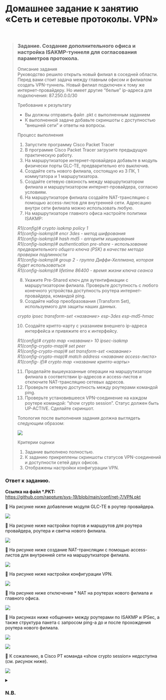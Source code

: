 # Домашнее задание к занятию «Сеть и сетевые протоколы. VPN»
<br>

> ### Задание. Создание дополнительного офиса и настройка ISAKMP-туннеля для согласования параметров протокола.
> Описание задания  
> Руководство решило открыть новый филиал в соседней области. Перед вами стоит задача между главным офисом и филиалом создать VPN-туннель. Новый филиал подключен к тому же интернет-провайдеру. Но имеет другие “белые” ip-адреса для подключения: 87.250.0.0/30
>
> Требование к результату
> *	Вы должны отправить файл .pkt с выполненным заданием
> *	К выполненной задаче добавьте скриншоты с доступностью “внешней сети” и ответы на вопросы.
>
> Процесс выполнения
> 1.	Запустите программу Cisco Packet Tracer
> 2.	В программе Cisco Packet Tracer загрузите предыдущую практическую работу.
> 3.	На маршрутизаторе интернет-провайдера добавьте в модуль физически порты GLC-TE, предварительно его выключив.
> 4.	Создайте сеть нового филиала, состоящую из 3 ПК, 1 коммутатора и 1 маршрутизатора.
> 5.	Создайте сетевую связность между маршрутизатором филиала и маршрутизатором интернет-провайдера, согласно условиям.
> 6.	На маршрутизаторе филиала создайте NAT-трансляцию с помощью access-листов для внутренней сети. Адресацию внутри сети филиала можно использовать любую.
> 7.	На маршрутизаторе главного офиса настройте политики ISAKMP:
>
> *R1(config)# crypto isakmp policy 1  
> R1(config-isakmp)# encr 3des - метод шифрования  
> R1(config-isakmp)# hash md5 - алгоритм хеширования  
> R1(config-isakmp)# authentication pre-share - использование предварительного общего ключа (PSK) в качестве метода проверки подлинности  
> R1(config-isakmp)# group 2 - группа Диффи-Хеллмана, которая будет использоваться  
> R1(config-isakmp)# lifetime 86400 - время жизни ключа сеанса*  
>
> 8.	Укажите Pre-Shared ключ для аутентификации с маршрутизатором филиала. Проверьте доступность с любого конечного устройства доступность роутера интернет-провайдера, командой ping.
> 9.	Создайте набор преобразования (Transform Set), используемого для защиты наших данных.  
>
> *crypto ipsec transform-set <название> esp-3des esp-md5-hmac*
>
> 10.	Создайте крипто-карту с указанием внешнего ip-адреса интерфейса и привяжите его к интерфейсу.  
>
> *R1(config)# crypto map <название> 10 ipsec-isakmp  
> R1(config-crypto-map)# set peer  
> R1(config-crypto-map)# set transform-set <название>  
> R1(config-crypto-map)# match address <название access-листа>  
> R1(config- if)# crypto map <название крипто-карты>*  
>
> 11.	Проделайте вышеуказанные операции на маршрутизаторе филиала в соответствии ip-адресов и access-листов и отключите NAT-трансляцию сетевых адресов.
> 12.	Проверьте сетевую доступность между роутерами командой ping.
> 13.	Проверьте установившееся VPN-соединение на каждом роутере командой: “show crypto session”. Статус должен быть UP-ACTIVE. Сделайте скриншот.
>
> Топология после выполнения задания должна выглядеть следующим образом:
>
> <kbd><img src="/img/net-7.1.1.png"></kbd>
> 
> Критерии оценки
> 1.	Задание выполнено полностью.
> 2.	К заданию прикреплены скриншоты статусов VPN-соединений и доступности сетей двух офисов.
> 3.	Отображены настройки конфигурации VPN.
>
### Ответ к заданию.
**Ссылка на файл \*.PKT:**  
https://github.com/rappture/sys-19/blob/main/conf/net-7/VPN.pkt

:large_blue_diamond:	На рисунке ниже добавление модуля GLC-TE в роутер провайдера.

<kbd><img src="/img/net-7.1.2.png"></kbd>
 
:large_blue_diamond:	На рисунке ниже настройки портов и маршрутов для роутера провайдера, роутера и свитча нового филиала.

<kbd><img src="/img/net-7.1.3.png"></kbd>
 
:large_blue_diamond:	На рисунке ниже создание NAT-трансляции с помощью access-листов для внутренней сети на маршрутизаторе филиала.

<kbd><img src="/img/net-7.1.4.png"></kbd>
 
:large_blue_diamond:	На рисунке ниже настройки конфигурации VPN.

<kbd><img src="/img/net-7.1.5.png"></kbd>
 
:large_blue_diamond:	На рисунке ниже отключение * NAT на роутерах нового филиала и главного офиса.

<kbd><img src="/img/net-7.1.6.png"></kbd>
 
:large_blue_diamond:	На рисунках ниже «общение» между роутерами по ISAKMP и IPSec, а также структура пакета с запросом ping-a до и после прохождения роутера нового филиала.

<kbd><img src="/img/net-7.1.7.png"></kbd>
 
<kbd><img src="/img/net-7.1.8.png"></kbd>
 
:large_blue_diamond:	К сожалению, в Cisco PT команда «show crypto session» недоступна (см. рисунок ниже).

<kbd><img src="/img/net-7.1.9.png"></kbd>
 
<details>
<summary><h3>N.B.</h3></summary>

**Заметки для себя**

:green_book:	* Вместо полного отключения NAT обычно добавляют исключения в access-list (ACL), используемый для NAT:

<kbd><img src="/img/net-7.extra.1.png"></kbd>
 
:green_book:	Текстом настройки VPN:

```
RO1_MAIN_OFFICE>en
Password: 
ping 87.250.0.2
RO1_MAIN_OFFICE#conf t
Enter configuration commands, one per line. End with CNTL/Z.
RO1_MAIN_OFFICE(config)#crypto isakmp policy 1
RO1_MAIN_OFFICE(config-isakmp)#encr 3des
RO1_MAIN_OFFICE(config-isakmp)#hash md5
RO1_MAIN_OFFICE(config-isakmp)#authentication pre-share
RO1_MAIN_OFFICE(config-isakmp)#group 2
RO1_MAIN_OFFICE(config-isakmp)#lifetime 86400
RO1_MAIN_OFFICE(config-isakmp)#crypto isakmp key serenity address 87.250.0.2
RO1_MAIN_OFFICE(config)#ip access-list extended R1-acl-vpn
RO1_MAIN_OFFICE(config-ext-nacl)#permit ip 192.168.0.0 0.0.0.15 192.168.40.0 0.0.0.15
RO1_MAIN_OFFICE(config-ext-nacl)#exit
RO1_MAIN_OFFICE(config)#crypto ipsec transform-set R1-ts-vpn esp-3des esp-md5-hmac
RO1_MAIN_OFFICE(config)#crypto map R1-cmap-vpn 10 ipsec-isakmp
% NOTE: This new crypto map will remain disabled until a peer
and a valid access list have been configured.
RO1_MAIN_OFFICE(config-crypto-map)#set peer 87.250.0.2
RO1_MAIN_OFFICE(config-crypto-map)#set transform-set R1-ts-vpn
RO1_MAIN_OFFICE(config-crypto-map)#match address R1-acl-vpn
RO1_MAIN_OFFICE(config-crypto-map)#exit
RO1_MAIN_OFFICE(config)#int gi 0/0/0
RO1_MAIN_OFFICE(config-if)#crypto map R1-cmap-vpn
*Jan 3 07:16:26.785: %CRYPTO-6-ISAKMP_ON_OFF: ISAKMP is ON
RO1_MAIN_OFFICE(config-if)#exit
RO1_MAIN_OFFICE(config)#exit
RO1_MAIN_OFFICE#
%SYS-5-CONFIG_I: Configured from console by console
wr
Building configuration...
[OK]
RO1_MAIN_OFFICE#
```
```
R_branch_office>en
ping 188.144.0.2

Type escape sequence to abort.
Sending 5, 100-byte ICMP Echos to 188.144.0.2, timeout is 2 seconds:
!!!!!
Success rate is 100 percent (5/5), round-trip min/avg/max = 0/0/0 ms

R_branch_office#conf t
Enter configuration commands, one per line. End with CNTL/Z.
R_branch_office(config)#crypto isakmp policy 1
R_branch_office(config-isakmp)#encr 3des
R_branch_office(config-isakmp)#hash md5
R_branch_office(config-isakmp)#authentication pre-share
R_branch_office(config-isakmp)#group 2
R_branch_office(config-isakmp)#lifetime 86400
R_branch_office(config-isakmp)#crypto isakmp key serenity address 188.144.0.2
R_branch_office(config)#ip access-list extended R3-acl-vpn
R_branch_office(config-ext-nacl)#permit ip 192.168.40.0 0.0.0.15 192.168.0.0 0.0.0.15
R_branch_office(config-ext-nacl)#exit
R_branch_office(config)#crypto ipsec transform-set R3-ts-vpn esp-3des esp-md5-hmac
R_branch_office(config)#crypto map R3-cmap-vpn 10 ipsec-isakmp
% NOTE: This new crypto map will remain disabled until a peer
and a valid access list have been configured.
R_branch_office(config-crypto-map)#set peer 188.144.0.2
R_branch_office(config-crypto-map)#set transform-set R3-ts-vpn
R_branch_office(config-crypto-map)#match address R3-acl-vpn
R_branch_office(config-crypto-map)#exit
R_branch_office(config)#int gi 0/0/0
R_branch_office(config-if)#crypto map R3-cmap-vpn
*Jan 3 07:16:26.785: %CRYPTO-6-ISAKMP_ON_OFF: ISAKMP is ON
R_branch_office(config-if)#exit
R_branch_office(config)#exit
R_branch_office#
%SYS-5-CONFIG_I: Configured from console by console
wr
Building configuration...
[OK]
R_branch_office#
```
</details>
